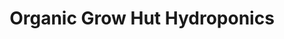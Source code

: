 ---
title: "Organic Grow Hut Hydroponics"
url: /smithfield/organic-grow-hut-hydroponics/
shop: Garten-Center
---
